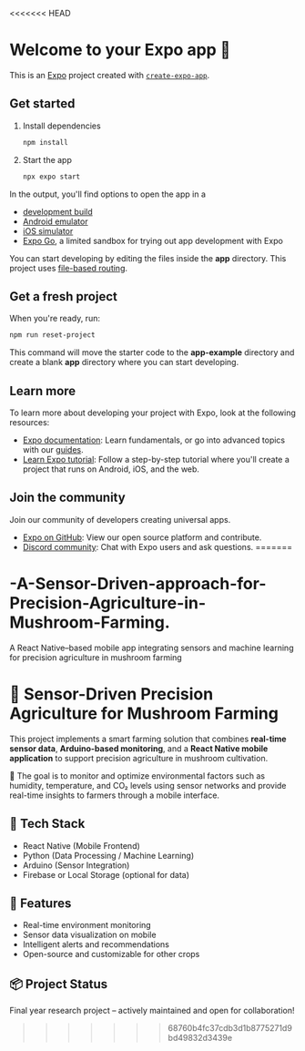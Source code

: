 <<<<<<< HEAD
# Welcome to your Expo app 👋

This is an [Expo](https://expo.dev) project created with [`create-expo-app`](https://www.npmjs.com/package/create-expo-app).

## Get started

1. Install dependencies

   ```bash
   npm install
   ```

2. Start the app

   ```bash
   npx expo start
   ```

In the output, you'll find options to open the app in a

- [development build](https://docs.expo.dev/develop/development-builds/introduction/)
- [Android emulator](https://docs.expo.dev/workflow/android-studio-emulator/)
- [iOS simulator](https://docs.expo.dev/workflow/ios-simulator/)
- [Expo Go](https://expo.dev/go), a limited sandbox for trying out app development with Expo

You can start developing by editing the files inside the **app** directory. This project uses [file-based routing](https://docs.expo.dev/router/introduction).

## Get a fresh project

When you're ready, run:

```bash
npm run reset-project
```

This command will move the starter code to the **app-example** directory and create a blank **app** directory where you can start developing.

## Learn more

To learn more about developing your project with Expo, look at the following resources:

- [Expo documentation](https://docs.expo.dev/): Learn fundamentals, or go into advanced topics with our [guides](https://docs.expo.dev/guides).
- [Learn Expo tutorial](https://docs.expo.dev/tutorial/introduction/): Follow a step-by-step tutorial where you'll create a project that runs on Android, iOS, and the web.

## Join the community

Join our community of developers creating universal apps.

- [Expo on GitHub](https://github.com/expo/expo): View our open source platform and contribute.
- [Discord community](https://chat.expo.dev): Chat with Expo users and ask questions.
=======
# -A-Sensor-Driven-approach-for-Precision-Agriculture-in-Mushroom-Farming.
A React Native–based mobile app integrating sensors and machine learning for precision agriculture in mushroom farming

# 🍄 Sensor-Driven Precision Agriculture for Mushroom Farming

This project implements a smart farming solution that combines **real-time sensor data**, **Arduino-based monitoring**, and a **React Native mobile application** to support precision agriculture in mushroom cultivation. 

🌿 The goal is to monitor and optimize environmental factors such as humidity, temperature, and CO₂ levels using sensor networks and provide real-time insights to farmers through a mobile interface.

## 🔧 Tech Stack
- React Native (Mobile Frontend)
- Python (Data Processing / Machine Learning)
- Arduino (Sensor Integration)
- Firebase or Local Storage (optional for data)

## 🎯 Features
- Real-time environment monitoring
- Sensor data visualization on mobile
- Intelligent alerts and recommendations
- Open-source and customizable for other crops

## 📦 Project Status
Final year research project – actively maintained and open for collaboration!

>>>>>>> 68760b4fc37cdb3d1b8775271d9bd49832d3439e

